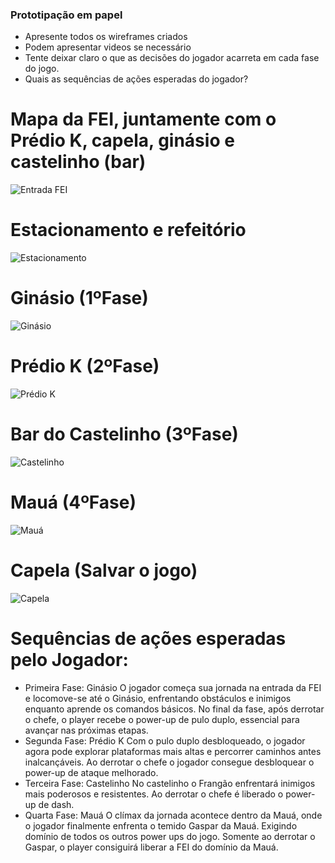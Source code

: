 ### Prototipação em papel
- Apresente todos os wireframes criados
- Podem apresentar videos se necessário
- Tente deixar claro o que as decisões do jogador acarreta em cada fase do jogo.
- Quais as sequências de ações esperadas do jogador?

# Mapa da FEI, juntamente com o Prédio K, capela, ginásio e castelinho (bar)
![Entrada FEI](https://github.com/ChuckFelix765/DevJogos-ProjectF/blob/main/Prototipa%C3%A7%C3%A3o%20no%20papel/Entrada%20FEI.jpeg)

# Estacionamento e refeitório

![Estacionamento](https://github.com/ChuckFelix765/DevJogos-ProjectF/blob/main/Prototipa%C3%A7%C3%A3o%20no%20papel/Estacionamento%20e%20Refeit%C3%B3rio%20FEI.jpeg)

# Ginásio (1ºFase)
![Ginásio](https://github.com/ChuckFelix765/DevJogos-ProjectF/blob/main/Prototipa%C3%A7%C3%A3o%20no%20papel/Gin%C3%A1sio%20FEI%20(1%C2%BAFase).png)

# Prédio K (2ºFase)
![Prédio K](https://github.com/ChuckFelix765/DevJogos-ProjectF/blob/main/Prototipa%C3%A7%C3%A3o%20no%20papel/PredioK%20(2%C2%BAFase).png)

# Bar do Castelinho (3ºFase)
![Castelinho](https://github.com/ChuckFelix765/DevJogos-ProjectF/blob/main/Prototipa%C3%A7%C3%A3o%20no%20papel/Castelinho%20(3%C2%BAFase).jpg)

# Mauá (4ºFase)
![Mauá](https://github.com/ChuckFelix765/DevJogos-ProjectF/blob/main/Prototipa%C3%A7%C3%A3o%20no%20papel/Maua%20(%C3%9Altima%20Fase).png)

# Capela (Salvar o jogo)
![Capela](https://github.com/ChuckFelix765/DevJogos-ProjectF/blob/main/Prototipa%C3%A7%C3%A3o%20no%20papel/Capela.png)

# Sequências de ações esperadas pelo Jogador:
- Primeira Fase: Ginásio
O jogador começa sua jornada na entrada da FEI e locomove-se até o Ginásio, enfrentando obstáculos e inimigos enquanto aprende os comandos básicos. No final da fase, após derrotar o chefe, o player recebe o power-up de pulo duplo, essencial para avançar nas próximas etapas.
- Segunda Fase: Prédio K
Com o pulo duplo desbloqueado, o jogador agora pode explorar plataformas mais altas e percorrer caminhos antes inalcançáveis. Ao derrotar o chefe o jogador consegue desbloquear o power-up de ataque melhorado.
- Terceira Fase: Castelinho
No castelinho o Frangão enfrentará inimigos mais poderosos e resistentes. Ao derrotar o chefe é liberado o power-up de dash.
- Quarta Fase: Mauá
O clímax da jornada acontece dentro da Mauá, onde o jogador finalmente enfrenta o temido Gaspar da Mauá. Exigindo domínio de todos os outros power ups do jogo. Somente ao derrotar o Gaspar, o player consiguirá liberar a FEI do domínio da Mauá.
